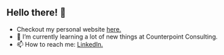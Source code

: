 ## Hello there! 👋 
<!--
<a href="https://github.com/Luis-C">
  <img align="center" src="https://github-readme-stats.vercel.app/api?username=Luis-C&show_icons=true&count_private=true&theme=graywhite&line_height=40&include_all_commits=true" alt="Luis's github stats" />
</a>

<a href="https://github.com/Luis-C">
  <img align="center" src="https://github-readme-stats.vercel.app/api/top-langs/?username=Luis-C&theme=graywhite&hide" />
</a>
-->
- Checkout my personal website [here.](https://luis-c.github.io/home) 
- 🌱 I’m currently learning a lot of new things at Counterpoint Consulting.
- 📫 How to reach me: [LinkedIn.](https://www.linkedin.com/in/luis-angel-cabrera-hernandez-113ba0149/) 

<!--
**Luis-C/Luis-C** is a ✨ _special_ ✨ repository because its `README.md` (this file) appears on your GitHub profile.

Here are some ideas to get you started:
- ⚡ Fun fact: I like to draw. 
- 🔭 I’m currently working on ...
 ...
- 👯 I’m looking to collaborate on ...
- 🤔 I’m looking for help with ...
- 💬 Ask me about ...
-..
- 😄 Pronouns: ...
.
-->
